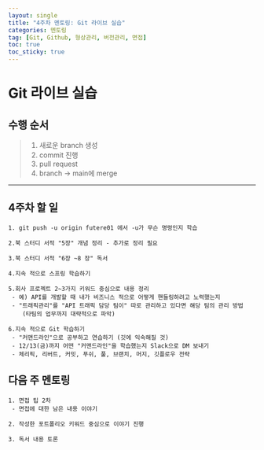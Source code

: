 ```yaml
---
layout: single
title: "4주차 멘토링: Git 라이브 실습"
categories: 멘토링
tag: [Git, Github, 형상관리, 버전관리, 면접]
toc: true
toc_sticky: true 
---
```


# Git 라이브 실습

## 수행 순서
> 1. 새로운 branch 생성
> 2. commit 진행
> 3. pull request
> 4. branch -> main에 merge

---

## 4주차 할 일
```
1. git push -u origin futere01 에서 -u가 무슨 명령인지 학습

2.북 스터디 서적 "5장" 개념 정리 - 추가로 정리 필요

3.북 스터디 서적 "6장 ~8 장" 독서

4.지속 적으로 스프링 학습하기

5.회사 프로젝트 2~3가지 키워드 중심으로 내용 정리
 - 예) API를 개발할 때 내가 비즈니스 적으로 어떻게 핸들링하려고 노력했는지
 - "트래픽관리"를 "API 트래픽 담당 팀이" 따로 관리하고 있다면 해당 팀의 관리 방법
    (타팀의 업무까지 대략적으로 파악)

6.지속 적으로 Git 학습하기
 - "커맨드라인"으로 공부하고 연습하기 (깃에 익숙해질 것)
 - 12/13(금)까지 어떤 "커맨드라인"을 학습했는지 Slack으로 DM 보내기
 - 체리픽, 리버트, 커밋, 푸쉬, 풀, 브랜치, 머지, 깃플로우 전략
```

## 다음 주 멘토링
```
1. 면접 팁 2차
 - 면접에 대한 남은 내용 이야기

2. 작성한 포트폴리오 키워드 중심으로 이야기 진행

3. 독서 내용 토론
```